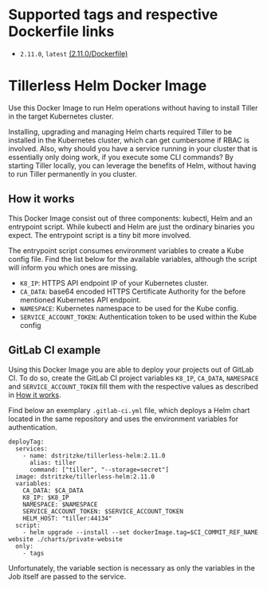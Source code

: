 # Supported tags and respective Dockerfile links
- `2.11.0`, `latest` [\(2.11.0/Dockerfile\)](https://github.com/dennisstritzke/docker-tillerless-helm/blob/2.11.0/docker/Dockerfile)

# Tillerless Helm Docker Image
Use this Docker Image to run Helm operations without having to install Tiller in the target Kubernetes cluster.

Installing, upgrading and managing Helm charts required Tiller to be installed in the Kubernetes cluster, which can get
cumbersome if RBAC is involved. Also, why should you have a service running in your cluster that is essentially only
doing work, if you execute some CLI commands? By starting Tiller locally, you can leverage the benefits of Helm, without
having to run Tiller permanently in you cluster.

## How it works
This Docker Image consist out of three components: kubectl, Helm and an entrypoint script. While kubectl and Helm are
just the ordinary binaries you expect. The entrypoint script is a tiny bit more involved.

The entrypoint script consumes environment variables to create a Kube config file. Find the list below for the available
variables, although the script will inform you which ones are missing.
- `K8_IP`: HTTPS API endpoint IP of your Kubernetes cluster.
- `CA_DATA`: base64 encoded HTTPS Certificate Authority for the before mentioned Kubernetes API endpoint.
- `NAMESPACE`: Kubernetes namespace to be used for the Kube config.
- `SERVICE_ACCOUNT_TOKEN`: Authentication token to be used within the Kube config

## GitLab CI example
Using this Docker Image you are able to deploy your projects out of GitLab CI. To do so, create the GitLab CI project
variables `K8_IP`, `CA_DATA`, `NAMESPACE` and `SERVICE_ACCOUNT_TOKEN` fill them with the respective values as described
in [How it works](#how-it-works).

Find below an exemplary `.gitlab-ci.yml` file, which deploys a Helm chart located in the same repository and uses the
environment variables for authentication.
```
deployTag:
  services:
    - name: dstritzke/tillerless-helm:2.11.0
      alias: tiller
      command: ["tiller", "--storage=secret"]
  image: dstritzke/tillerless-helm:2.11.0
  variables:
    CA_DATA: $CA_DATA
    K8_IP: $K8_IP
    NAMESPACE: $NAMESPACE
    SERVICE_ACCOUNT_TOKEN: $SERVICE_ACCOUNT_TOKEN
    HELM_HOST: "tiller:44134"
  script:
    - helm upgrade --install --set dockerImage.tag=$CI_COMMIT_REF_NAME website ./charts/private-website
  only:
    - tags
```
Unfortunately, the variable section is necessary as only the variables in the Job itself are passed to the service.